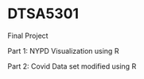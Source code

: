 # DTSA5301
Final Project 

Part 1: NYPD Visualization using R

Part 2: Covid Data set modified using R
